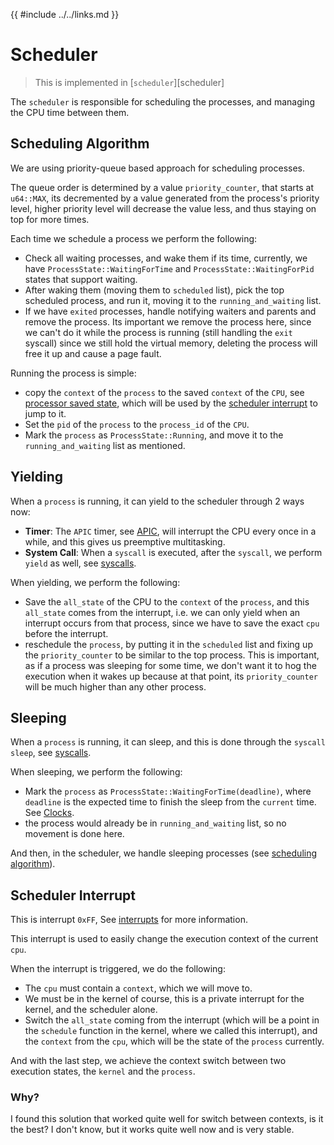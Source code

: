 {{ #include ../../links.md }}

# Scheduler

> This is implemented in [`scheduler`][scheduler]

The `scheduler` is responsible for scheduling the processes, and managing the CPU time between them.

## Scheduling Algorithm

We are using priority-queue based approach for scheduling processes.

The queue order is determined by a value `priority_counter`, that starts at `u64::MAX`, its decremented by
a value generated from the process's priority level, higher priority level will decrease the value less, and thus staying
on top for more times.

Each time we schedule a process we perform the following:
- Check all waiting processes, and wake them if its time, currently, we have `ProcessState::WaitingForTime` and `ProcessState::WaitingForPid` states that support waiting.
- After waking them (moving them to `scheduled` list), pick the top scheduled process, and run it, moving it to the `running_and_waiting` list.
- If we have `exited` processes, handle notifying waiters and parents and remove the process. Its important we remove the process
here, since we can't do it while the process is running (still handling the `exit` syscall) since we still hold the virtual memory, deleting the process will free it up and cause a page fault.

Running the process is simple:
- copy the `context` of the `process` to the saved `context` of the `CPU`, see [processor saved state](../processor/index.md#saved-cpu-state), which will be used by the [scheduler interrupt](#scheduler-interrupt) to jump to it.
- Set the `pid` of the `process` to the `process_id` of the `CPU`.
- Mark the `process` as `ProcessState::Running`, and move it to the `running_and_waiting` list as mentioned.

## Yielding

When a `process` is running, it can yield to the scheduler through 2 ways now:
- **Timer**: The `APIC` timer, see [APIC](../processor/apic.md#interrupts), will interrupt the CPU every once in a while,
and this gives us preemptive multitasking.
- **System Call**: When a `syscall` is executed, after the `syscall`, we perform `yield` as well, see [syscalls](./syscalls.md).

When yielding, we perform the following:
- Save the `all_state` of the CPU to the `context` of the `process`, and this `all_state` comes from the interrupt, i.e. we can only yield when an interrupt occurs from that process, since we have to save the exact `cpu` before the interrupt.
- reschedule the `process`, by putting it in the `scheduled` list and fixing up the `priority_counter` to be similar to the top process. This is important, as if a process was sleeping for some time, we don't want it to hog the execution when it wakes up because at that point, its `priority_counter` will be much higher than any other process.

## Sleeping
    
When a `process` is running, it can sleep, and this is done through the `syscall` `sleep`, see [syscalls](./syscalls.md).
    
When sleeping, we perform the following:
- Mark the `process` as `ProcessState::WaitingForTime(deadline)`, 
  where `deadline` is the expected time to finish the sleep from the `current` time. 
  See [Clocks](../clocks/index.md).
- the process would already be in `running_and_waiting` list, so no movement is done here.

And then, in the scheduler, we handle sleeping processes (see [scheduling algorithm](#scheduling-algorithm)).


## Scheduler Interrupt

This is interrupt `0xFF`, See [interrupts](../processor/interrupts.md#interrupts-and-exceptions) for more information.

This interrupt is used to easily change the execution context of the current `cpu`.

When the interrupt is triggered, we do the following:
- The `cpu` must contain a `context`, which we will move to.
- We must be in the kernel of course, this is a private interrupt for the kernel, and the scheduler alone.
- Switch the `all_state` coming from the interrupt (which will be a point in the `schedule` function in the kernel, where we called this interrupt), and the `context` from the `cpu`, which will be the state of the `process` currently.

And with the last step, we achieve the context switch between two execution states, the `kernel` and the `process`.

### Why?

I found this solution that worked quite well for switch between contexts, is it the best? I don't know, but it works quite well now and is very stable.

